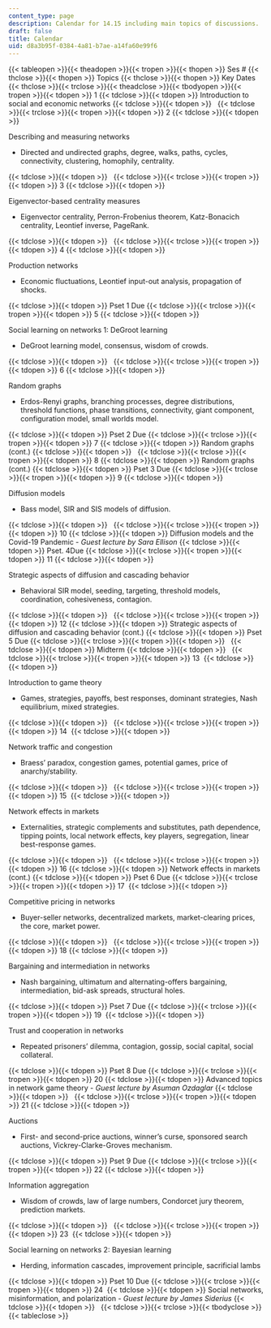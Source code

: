 ```yaml
---
content_type: page
description: Calendar for 14.15 including main topics of discussions.
draft: false
title: Calendar
uid: d8a3b95f-0384-4a81-b7ae-a14fa60e99f6
---
```

{{< tableopen >}}{{< theadopen >}}{{< tropen >}}{{< thopen >}}
Ses #
{{< thclose >}}{{< thopen >}}
Topics
{{< thclose >}}{{< thopen >}}
Key Dates
{{< thclose >}}{{< trclose >}}{{< theadclose >}}{{< tbodyopen >}}{{< tropen >}}{{< tdopen >}}
1
{{< tdclose >}}{{< tdopen >}}
Introduction to social and economic networks
{{< tdclose >}}{{< tdopen >}}
 
{{< tdclose >}}{{< trclose >}}{{< tropen >}}{{< tdopen >}}
2
{{< tdclose >}}{{< tdopen >}}

Describing and measuring networks 

- Directed and undirected graphs, degree, walks, paths, cycles, connectivity, clustering, homophily, centrality. 

{{< tdclose >}}{{< tdopen >}}
 
{{< tdclose >}}{{< trclose >}}{{< tropen >}}{{< tdopen >}}
3
{{< tdclose >}}{{< tdopen >}}

Eigenvector-based centrality measures 

- Eigenvector centrality, Perron-Frobenius theorem, Katz-Bonacich centrality, Leontief inverse, PageRank. 

{{< tdclose >}}{{< tdopen >}}
 
{{< tdclose >}}{{< trclose >}}{{< tropen >}}{{< tdopen >}}
4
{{< tdclose >}}{{< tdopen >}}

Production networks 

- Economic fluctuations, Leontief input-out analysis, propagation of shocks.

{{< tdclose >}}{{< tdopen >}}
Pset 1 Due
{{< tdclose >}}{{< trclose >}}{{< tropen >}}{{< tdopen >}}
5
{{< tdclose >}}{{< tdopen >}}

Social learning on networks 1: DeGroot learning 

- DeGroot learning model, consensus, wisdom of crowds.

{{< tdclose >}}{{< tdopen >}}
 
{{< tdclose >}}{{< trclose >}}{{< tropen >}}{{< tdopen >}}
6
{{< tdclose >}}{{< tdopen >}}

Random graphs

- Erdos-Renyi graphs, branching processes, degree distributions, threshold functions, phase transitions, connectivity, giant component, configuration model, small worlds model. 

{{< tdclose >}}{{< tdopen >}}
Pset 2 Due
{{< tdclose >}}{{< trclose >}}{{< tropen >}}{{< tdopen >}}
7
{{< tdclose >}}{{< tdopen >}}
Random graphs (cont.)
{{< tdclose >}}{{< tdopen >}}
 
{{< tdclose >}}{{< trclose >}}{{< tropen >}}{{< tdopen >}}
8
{{< tdclose >}}{{< tdopen >}}
Random graphs (cont.)
{{< tdclose >}}{{< tdopen >}}
Pset 3 Due
{{< tdclose >}}{{< trclose >}}{{< tropen >}}{{< tdopen >}}
9
{{< tdclose >}}{{< tdopen >}}

Diffusion models 

- Bass model, SIR and SIS models of diffusion.

{{< tdclose >}}{{< tdopen >}}
 
{{< tdclose >}}{{< trclose >}}{{< tropen >}}{{< tdopen >}}
10
{{< tdclose >}}{{< tdopen >}}
Diffusion models and the Covid-19 Pandemic - *Guest lecture by Sara Ellison*
{{< tdclose >}}{{< tdopen >}}
Pset. 4Due
{{< tdclose >}}{{< trclose >}}{{< tropen >}}{{< tdopen >}}
11
{{< tdclose >}}{{< tdopen >}}

Strategic aspects of diffusion and cascading behavior 

- Behavioral SIR model, seeding, targeting, threshold models, coordination, cohesiveness, contagion.

{{< tdclose >}}{{< tdopen >}}
 
{{< tdclose >}}{{< trclose >}}{{< tropen >}}{{< tdopen >}}
12
{{< tdclose >}}{{< tdopen >}}
Strategic aspects of diffusion and cascading behavior (cont.)
{{< tdclose >}}{{< tdopen >}}
Pset 5 Due
{{< tdclose >}}{{< trclose >}}{{< tropen >}}{{< tdopen >}}
 
{{< tdclose >}}{{< tdopen >}}
Midterm
{{< tdclose >}}{{< tdopen >}}
 
{{< tdclose >}}{{< trclose >}}{{< tropen >}}{{< tdopen >}}
13 
{{< tdclose >}}{{< tdopen >}}

Introduction to game theory 

- Games, strategies, payoffs, best responses, dominant strategies, Nash equilibrium, mixed strategies.

{{< tdclose >}}{{< tdopen >}}
 
{{< tdclose >}}{{< trclose >}}{{< tropen >}}{{< tdopen >}}
14 
{{< tdclose >}}{{< tdopen >}}

Network traffic and congestion 

- Braess’ paradox, congestion games, potential games, price of anarchy/stability.

{{< tdclose >}}{{< tdopen >}}
 
{{< tdclose >}}{{< trclose >}}{{< tropen >}}{{< tdopen >}}
15 
{{< tdclose >}}{{< tdopen >}}

Network effects in markets 

- Externalities, strategic complements and substitutes, path dependence, tipping points, local network effects, key players, segregation, linear best-response games.

{{< tdclose >}}{{< tdopen >}}
 
{{< tdclose >}}{{< trclose >}}{{< tropen >}}{{< tdopen >}}
16
{{< tdclose >}}{{< tdopen >}}
Network effects in markets (cont.)
{{< tdclose >}}{{< tdopen >}}
Pset 6 Due
{{< tdclose >}}{{< trclose >}}{{< tropen >}}{{< tdopen >}}
17 
{{< tdclose >}}{{< tdopen >}}

Competitive pricing in networks 

- Buyer-seller networks, decentralized markets, market-clearing prices, the core, market power.

{{< tdclose >}}{{< tdopen >}}
 
{{< tdclose >}}{{< trclose >}}{{< tropen >}}{{< tdopen >}}
18
{{< tdclose >}}{{< tdopen >}}

Bargaining and intermediation in networks 

- Nash bargaining, ultimatum and alternating-offers bargaining, intermediation, bid-ask spreads, structural holes.

{{< tdclose >}}{{< tdopen >}}
Pset 7 Due
{{< tdclose >}}{{< trclose >}}{{< tropen >}}{{< tdopen >}}
19 
{{< tdclose >}}{{< tdopen >}}

Trust and cooperation in networks 

- Repeated prisoners’ dilemma, contagion, gossip, social capital, social collateral.

{{< tdclose >}}{{< tdopen >}}
Pset 8 Due
{{< tdclose >}}{{< trclose >}}{{< tropen >}}{{< tdopen >}}
20
{{< tdclose >}}{{< tdopen >}}
Advanced topics in network game theory - *Guest lecture by Asuman Ozdaglar*
{{< tdclose >}}{{< tdopen >}}
 
{{< tdclose >}}{{< trclose >}}{{< tropen >}}{{< tdopen >}}
21
{{< tdclose >}}{{< tdopen >}}

Auctions 

- First- and second-price auctions, winner’s curse, sponsored search auctions, Vickrey-Clarke-Groves mechanism.

{{< tdclose >}}{{< tdopen >}}
Pset 9 Due
{{< tdclose >}}{{< trclose >}}{{< tropen >}}{{< tdopen >}}
22
{{< tdclose >}}{{< tdopen >}}

Information aggregation 

- Wisdom of crowds, law of large numbers, Condorcet jury theorem, prediction markets.

{{< tdclose >}}{{< tdopen >}}
 
{{< tdclose >}}{{< trclose >}}{{< tropen >}}{{< tdopen >}}
23 
{{< tdclose >}}{{< tdopen >}}

Social learning on networks 2: Bayesian learning 

- Herding, information cascades, improvement principle, sacrificial lambs 

{{< tdclose >}}{{< tdopen >}}
Pset 10 Due
{{< tdclose >}}{{< trclose >}}{{< tropen >}}{{< tdopen >}}
24 
{{< tdclose >}}{{< tdopen >}}
Social networks, misinformation, and polarization - *Guest lecture by James Siderius*
{{< tdclose >}}{{< tdopen >}}
 
{{< tdclose >}}{{< trclose >}}{{< tbodyclose >}}{{< tableclose >}}